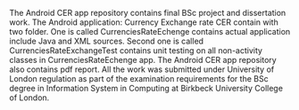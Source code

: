 The Android CER app repository contains final BSc project and dissertation work. 
The Android application: Currency Exchange rate CER contain with two folder. One is called CurrenciesRateEchenge contains actual application include Java and XML sources. Second one is called CurrenciesRateExchangeTest contains unit testing on all non-activity classes in CurrenciesRateEchenge app.
The Android CER app repository also contains pdf report. All the work was submitted under University of London regulation as part of the examination requirements for the BSc degree in Information System in Computing at Birkbeck University College of London.  